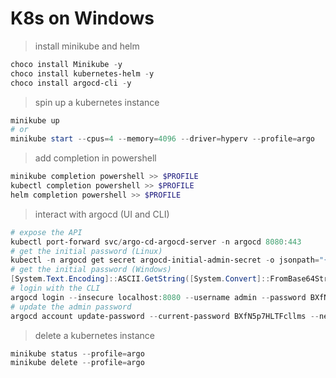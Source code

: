 # K8s on Windows

> install minikube and helm

```powershell
choco install Minikube -y
choco install kubernetes-helm -y
choco install argocd-cli -y
```

> spin up a kubernetes instance

```powershell
minikube up
# or
minikube start --cpus=4 --memory=4096 --driver=hyperv --profile=argo
```

> add completion in powershell

```powershell
minikube completion powershell >> $PROFILE
kubectl completion powershell >> $PROFILE
helm completion powershell >> $PROFILE
```

> interact with argocd (UI and CLI)

```powershell
# expose the API
kubectl port-forward svc/argo-cd-argocd-server -n argocd 8080:443
# get the initial password (Linux)
kubectl -n argocd get secret argocd-initial-admin-secret -o jsonpath="{.data.password}" | base64 -d
# get the initial password (Windows)
[System.Text.Encoding]::ASCII.GetString([System.Convert]::FromBase64String($(kubectl -n argocd get secret argocd-initial-admin-secret -o jsonpath="{.data.password}")))
# login with the CLI
argocd login --insecure localhost:8080 --username admin --password BXfN5p7HLTFcllms
# update the admin password
argocd account update-password --current-password BXfN5p7HLTFcllms --new-password lSDqksGA8e6cEi
```

> delete a kubernetes instance

```powershell
minikube status --profile=argo
minikube delete --profile=argo
```

